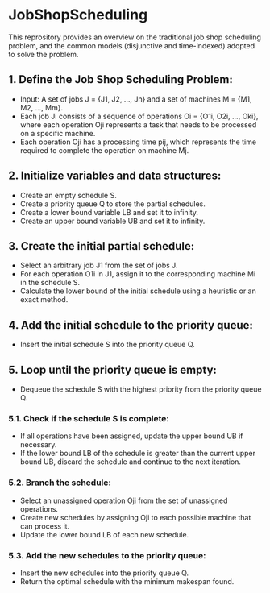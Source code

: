 # JobShopScheduling

This reprository provides an overview on the traditional job shop scheduling problem, and the common models (disjunctive and time-indexed) adopted to solve the problem. 

## 1. Define the Job Shop Scheduling Problem:
  - Input: A set of jobs J = {J1, J2, ..., Jn} and a set of machines M = {M1, M2, ..., Mm}.
  - Each job Ji consists of a sequence of operations Oi = {O1i, O2i, ..., Oki}, where each operation Oji represents a task that needs to be processed on a specific machine.
  - Each operation Oji has a processing time pij, which represents the time required to complete the operation on machine Mj.

## 2. Initialize variables and data structures:
  - Create an empty schedule S.
  - Create a priority queue Q to store the partial schedules.
  - Create a lower bound variable LB and set it to infinity.
  - Create an upper bound variable UB and set it to infinity.

## 3. Create the initial partial schedule:
  - Select an arbitrary job J1 from the set of jobs J.
  - For each operation O1i in J1, assign it to the corresponding machine Mi in the schedule S.
  - Calculate the lower bound of the initial schedule using a heuristic or an exact method.

## 4. Add the initial schedule to the priority queue:
  - Insert the initial schedule S into the priority queue Q.

## 5. Loop until the priority queue is empty:
  - Dequeue the schedule S with the highest priority from the priority queue Q.

### 5.1. Check if the schedule S is complete:
  - If all operations have been assigned, update the upper bound UB if necessary.
  - If the lower bound LB of the schedule is greater than the current upper bound UB, discard the schedule and continue to the next iteration.

### 5.2. Branch the schedule:
  - Select an unassigned operation Oji from the set of unassigned operations.
  - Create new schedules by assigning Oji to each possible machine that can process it.
  - Update the lower bound LB of each new schedule.

### 5.3. Add the new schedules to the priority queue:
  - Insert the new schedules into the priority queue Q.
  - Return the optimal schedule with the minimum makespan found.
